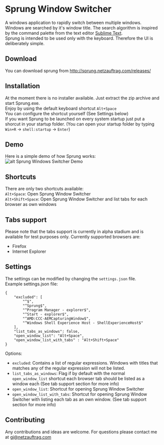# Sprung Window Switcher
A windows application to rapidly switch between multiple windows.  
Windows are searched by it's window title. The search algorithm is inspired by the command palette from the text editor [Sublime Text](https://www.sublimetext.com/).  
Sprung is intended to be used only with the keyboard. Therefore the UI is deliberately simple.  

## Download
You can download sprung from http://sprung.netzauftrag.com/releases/

## Installation
At the moment there is no installer available. Just extract the zip archive and start Sprung.exe.  
Enjoy by using the default keyboard shortcut `Alt+Space`  
You can configure the shortcut yourself (See Settings below)  
If you want Sprung to be launched on every system startup just put a shorcut in your startup folder. (You can open your startup folder by typing `Win+R` -> `shell:startup` -> `Enter`)

## Demo
Here is a simple demo of how Sprung works:  
![alt Sprung Windows Switcher Demo](http://sprung.netzauftrag.com/demos/SprungDemoShort.gif)

## Shortcuts
There are only two shortcuts available:  
`Alt+Space`: Open Sprung Window Switcher  
`Alt+Shift+Space`: Open Sprung Window Switcher and list tabs for each browser as own windows  

## Tabs support
Please note that the tabs support is currently in alpha stadium and is available for test purposes only. Currently supported browsers are:
* Firefox
* Internet Explorer

## Settings
The settings can be modified by changing the `settings.json` file.  
Example settings.json file:

    {
        "excluded": [
            "^$",
            "^Sprung$",
            "^Program Manager - explorer$",
            "^Start - explorer$",
            "^AMD:CCC-AEMCapturingWindow$",
            "^Windows Shell Experience Host - ShellExperienceHost$"
        ],
        "list_tabs_as_windows": false,
        "open_window_list": "Alt+Space",
        "open_window_list_with_tabs" : "Alt+Shift+Space"
    }

Options:

* `excluded`: Contains a list of regular expressions. Windows with titles that matches any of the regular expression will not be listed.
* `list_tabs_as_windows`: Flag if by default with the normal `open_window_list` shortcut each browser tab should be listed as a window each (See tab support section for more info)
* `open_window_list`: Shortcut for opening Sprung Window Switcher
* `open_window_list_with_tabs`: Shortcut for opening Sprung Window Switcher with listing each tab as an own window. (See tab support section for more info)

## Contributing
Any contributions and ideas are welcome. For questions please contact me at gj@netzauftrag.com
